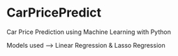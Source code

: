 # CarPricePredict
 Car Price Prediction using Machine Learning with Python<br />
 
 Models used --> Linear Regression & Lasso Regression
